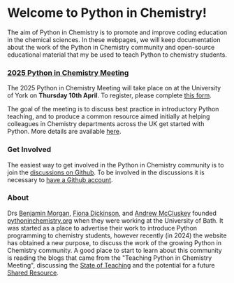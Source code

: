 # Welcome to Python in Chemistry!

The aim of Python in Chemistry is to promote and improve coding education in the chemical sciences. 
In these webpages, we will keep documentation about the work of the Python in Chemistry community and open-source educational material that my be used to teach Python to chemistry students. 

### [2025 Python in Chemistry Meeting](https://pythoninchemistry.org/2025-meeting.html)

The 2025 Python in Chemistry Meeting will take place on at the University of York on **Thursday 10th April**. To register, please complete [this form](https://forms.gle/XneX3kRxf8QG6qpf8). 

The goal of the meeting is to discuss best practice in introductory Python teaching, and to produce a common resource aimed initially at helping colleagues in Chemistry departments across the UK get started with Python. More details are available [here](https://pythoninchemistry.org/2025-meeting.html).

### Get Involved

The easiest way to get involved in the Python in Chemistry community is to join the [discussions on Github](https://github.com/orgs/pythoninchemistry/discussions).
To be involved in the discussions it is necessary to [have a Github account](https://docs.github.com/en/get-started/start-your-journey/creating-an-account-on-github#).

### About

Drs [Benjamin Morgan](https://researchportal.bath.ac.uk/en/persons/benjamin-morgan), [Fiona Dickinson](https://researchportal.bath.ac.uk/en/persons/fiona-dickinson/), and [Andrew McCluskey](https://www.bristol.ac.uk/people/person/Andrew-McCluskey-026a602b-d287-4a0c-a5f6-6ebfb45867b7/) founded [pythoninchemistry.org](https://pythoninchemistry.org) when they were working at the University of Bath. 
It was started as a place to advertise their work to introduce Python programming to chemistry students, however recently (in 2024) the website has obtained a new purpose, to discuss the work of the growing Python in Chemistry community. 
A good place to start to learn about this community is reading the blogs that came from the "Teaching Python in Chemistry Meeting", discussing the [State of Teaching](https://pythoninchemistry.org/state-of-teaching.html) and the potential for a future [Shared Resource](https://pythoninchemistry.org/resources.html).
